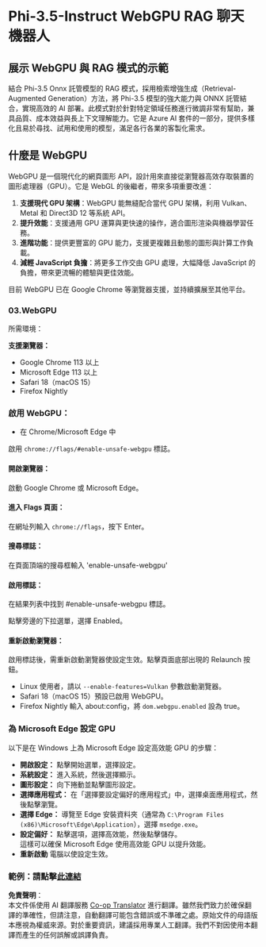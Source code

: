 <!--
CO_OP_TRANSLATOR_METADATA:
{
  "original_hash": "b62864faf628eb07f5231d4885555198",
  "translation_date": "2025-07-17T03:07:12+00:00",
  "source_file": "md/02.Application/01.TextAndChat/Phi3/WebGPUWithPhi35Readme.md",
  "language_code": "tw"
}
-->
# Phi-3.5-Instruct WebGPU RAG 聊天機器人

## 展示 WebGPU 與 RAG 模式的示範

結合 Phi-3.5 Onnx 託管模型的 RAG 模式，採用檢索增強生成（Retrieval-Augmented Generation）方法，將 Phi-3.5 模型的強大能力與 ONNX 託管結合，實現高效的 AI 部署。此模式對於針對特定領域任務進行微調非常有幫助，兼具品質、成本效益與長上下文理解能力。它是 Azure AI 套件的一部分，提供多樣化且易於尋找、試用和使用的模型，滿足各行各業的客製化需求。

## 什麼是 WebGPU  
WebGPU 是一個現代化的網頁圖形 API，設計用來直接從瀏覽器高效存取裝置的圖形處理器（GPU）。它是 WebGL 的後繼者，帶來多項重要改進：

1. **支援現代 GPU 架構**：WebGPU 能無縫配合當代 GPU 架構，利用 Vulkan、Metal 和 Direct3D 12 等系統 API。
2. **提升效能**：支援通用 GPU 運算與更快速的操作，適合圖形渲染與機器學習任務。
3. **進階功能**：提供更豐富的 GPU 能力，支援更複雜且動態的圖形與計算工作負載。
4. **減輕 JavaScript 負擔**：將更多工作交由 GPU 處理，大幅降低 JavaScript 的負擔，帶來更流暢的體驗與更佳效能。

目前 WebGPU 已在 Google Chrome 等瀏覽器支援，並持續擴展至其他平台。

### 03.WebGPU  
所需環境：

**支援瀏覽器：**  
- Google Chrome 113 以上  
- Microsoft Edge 113 以上  
- Safari 18（macOS 15）  
- Firefox Nightly

### 啟用 WebGPU：

- 在 Chrome/Microsoft Edge 中

啟用 `chrome://flags/#enable-unsafe-webgpu` 標誌。

#### 開啟瀏覽器：  
啟動 Google Chrome 或 Microsoft Edge。

#### 進入 Flags 頁面：  
在網址列輸入 `chrome://flags`，按下 Enter。

#### 搜尋標誌：  
在頁面頂端的搜尋框輸入 'enable-unsafe-webgpu'

#### 啟用標誌：  
在結果列表中找到 #enable-unsafe-webgpu 標誌。

點擊旁邊的下拉選單，選擇 Enabled。

#### 重新啟動瀏覽器：

啟用標誌後，需重新啟動瀏覽器使設定生效。點擊頁面底部出現的 Relaunch 按鈕。

- Linux 使用者，請以 `--enable-features=Vulkan` 參數啟動瀏覽器。  
- Safari 18（macOS 15）預設已啟用 WebGPU。  
- Firefox Nightly 輸入 about:config，將 `dom.webgpu.enabled` 設為 true。

### 為 Microsoft Edge 設定 GPU  

以下是在 Windows 上為 Microsoft Edge 設定高效能 GPU 的步驟：

- **開啟設定：** 點擊開始選單，選擇設定。  
- **系統設定：** 進入系統，然後選擇顯示。  
- **圖形設定：** 向下捲動並點擊圖形設定。  
- **選擇應用程式：** 在「選擇要設定偏好的應用程式」中，選擇桌面應用程式，然後點擊瀏覽。  
- **選擇 Edge：** 導覽至 Edge 安裝資料夾（通常為 `C:\Program Files (x86)\Microsoft\Edge\Application`），選擇 `msedge.exe`。  
- **設定偏好：** 點擊選項，選擇高效能，然後點擊儲存。  
這樣可以確保 Microsoft Edge 使用高效能 GPU 以提升效能。  
- **重新啟動** 電腦以使設定生效。

### 範例：請點擊[此連結](https://github.com/microsoft/aitour-exploring-cutting-edge-models/tree/main/src/02.ONNXRuntime/01.WebGPUChatRAG)

**免責聲明**：  
本文件係使用 AI 翻譯服務 [Co-op Translator](https://github.com/Azure/co-op-translator) 進行翻譯。雖然我們致力於確保翻譯的準確性，但請注意，自動翻譯可能包含錯誤或不準確之處。原始文件的母語版本應視為權威來源。對於重要資訊，建議採用專業人工翻譯。我們不對因使用本翻譯而產生的任何誤解或誤譯負責。